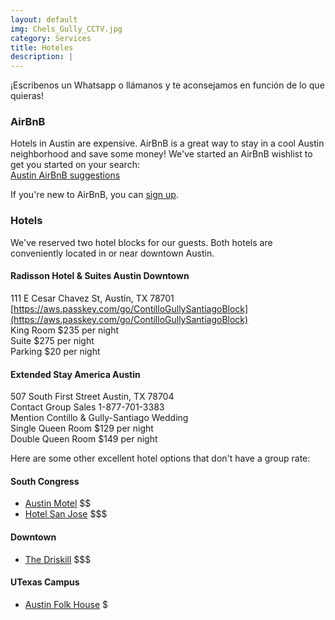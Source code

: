 ```yaml
---
layout: default
img: Chels_Gully_CCTV.jpg
category: Services
title: Hoteles
description: |
---
```



¡Escribenos un Whatsapp o llámanos y te aconsejamos en función de lo que quieras!  


### <i class="fa fa-shower" aria-hidden="true"></i> AirBnB
Hotels in Austin are expensive.  AirBnB is a great way to stay in a cool Austin neighborhood and save some money! 
We've started an AirBnB wishlist to get you started on your search:  
[Austin AirBnB suggestions](https://www.airbnb.com/wishlists/204150664/join?invite_code=QNCUYPRG&inviter_id=583562)



If you're new to AirBnB, you can [sign up](www.airbnb.com/c/ggully).

### <i class="fa fa-bed" aria-hidden="true"></i> Hotels
We've reserved two hotel blocks for our guests. Both hotels are conveniently located in or near downtown Austin.

#### Radisson Hotel & Suites Austin Downtown  
111 E Cesar Chavez St, Austin, TX 78701  
[https://aws.passkey.com/go/ContilloGullySantiagoBlock](https://aws.passkey.com/go/ContilloGullySantiagoBlock)  
King Room $235 per night  
Suite $275 per night  
Parking $20 per night  

#### Extended Stay America Austin   
507 South First Street Austin, TX 78704  
Contact Group Sales 1-877-701-3383   
Mention Contillo & Gully-Santiago Wedding      
Single Queen Room $129 per night   
Double Queen Room $149 per night  


Here are some other excellent hotel options that don't have a group rate:    

#### South Congress
- [Austin Motel](http://www.austinmotel.com/) $$
- [Hotel San Jose](http://www.sanjosehotel.com/) $$$

#### Downtown
- [The Driskill](http://www.driskillhotel.com/) $$$

#### UTexas Campus
- [Austin Folk House](http://austinfolkhouse.com/) $

